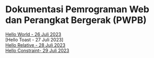# Dokumentasi Pemrograman Web dan Perangkat Bergerak (PWPB)

[Hello World - 26 Juli 2023](DivanandaFirstApplication)<br>
[Hello Toast - 27 Juli 2023]<br>
[Hello Relative - 28 Juli 2023](HelloRelative)<br>
[Hello Constraint- 29 Juli 2023](HelloConstrain)<br>
